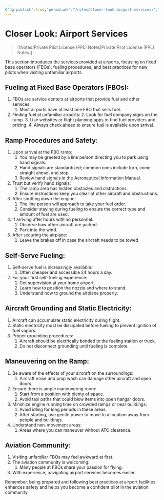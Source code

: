 ```yaml
---
{"dg-publish":true,"permalink":"/notes/closer-look-airport-services/","title":"Closer Look: Airport Services","tags":["aviation","classnotes"]}
---
```



# Closer Look: Airport Services
> [[Notes/Private Pilot License (PPL) Notes\|Private Pilot License (PPL) Notes]]

This section introduces the services provided at airports, focusing on fixed base operators (FBOs), fueling procedures, and best practices for new pilots when visiting unfamiliar airports.

## Fueling at Fixed Base Operators (FBOs):

1. FBOs are service centers at airports that provide fuel and other services.
    1. Most airports have at least one FBO that sells fuel.
2. Finding fuel at unfamiliar airports:
    2. Look for fuel company signs on the ramp.
    3. Use websites or flight planning apps to find fuel providers and pricing.
    4. Always check ahead to ensure fuel is available upon arrival.

## Ramp Procedures and Safety:

1. Upon arrival at the FBO ramp:
    1. You may be greeted by a line person directing you to park using hand signals.
    2. Hand signals are standardized; common ones include turn, come straight ahead, and stop.
    3. Review hand signals in the Aeronautical Information Manual.
2. Trust but verify hand signals:
    1. The ramp area has hidden obstacles and distractions.
    2. Ensure instructions keep you clear of other aircraft and obstructions.
3. After shutting down the engine:
    1. The line person will approach to take your fuel order.
    2. Consider staying during fueling to ensure the correct type and amount of fuel are used.
4. If arriving after hours with no personnel:
    1. Observe how other aircraft are parked.
    2. Park into the wind.
5. After securing the airplane:
    1. Leave the brakes off in case the aircraft needs to be towed.

## Self-Serve Fueling:

1. Self-serve fuel is increasingly available:
    1. Often cheaper and accessible 24 hours a day.
2. For your first self-fueling experience:
    1. Get supervision at your home airport.
    2. Learn how to position the nozzle and where to stand.
    3. Understand how to ground the airplane properly.

## Aircraft Grounding and Static Electricity:

1. Aircraft can accumulate static electricity during flight.
2. Static electricity must be dissipated before fueling to prevent ignition of fuel vapors.
3. Proper grounding procedures:
    1. Aircraft should be electrically bonded to the fueling station or truck.
    2. Do not disconnect grounding until fueling is complete.

## Maneuvering on the Ramp:

1. Be aware of the effects of your aircraft on the surroundings:
    1. Aircraft noise and prop wash can damage other aircraft and open doors.
2. Ensure there is ample maneuvering room:
    1. Start from a position with plenty of space.
    2. Avoid taxi paths that could blow items into open hangar doors.
3. Minimize engine running time on crowded ramps or near buildings:
    1. Avoid idling for long periods in these areas.
    2. After starting, use gentle power to move to a location away from people and buildings.
4. Understand non-movement areas:
    1. Areas where you can maneuver without ATC clearance.

## Aviation Community:

1. Visiting unfamiliar FBOs may feel awkward at first.
2. The aviation community is welcoming:
    1. Many people at FBOs share your passion for flying.
3. With experience, navigating airport services becomes easier.

Remember, being prepared and following best practices at airport facilities enhances safety and helps you become a confident pilot in the aviation community.